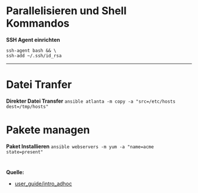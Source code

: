 # Parallelisieren und Shell Kommandos

**SSH Agent einrichten**
```
ssh-agent bash && \
ssh-add ~/.ssh/id_rsa
```

****

# Datei Tranfer

**Direkter Datei Transfer**
`ansible atlanta -m copy -a "src=/etc/hosts dest=/tmp/hosts"`

# Pakete managen

**Paket Installieren**
`ansible webservers -m yum -a "name=acme state=present"`

# 

**Quelle:**
* [user_guide/intro_adhoc](https://docs.ansible.com/ansible/latest/user_guide/intro_adhoc.html)